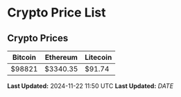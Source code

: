# Crypto Price List

## Crypto Prices
| Bitcoin | Ethereum | Litecoin |
| ------- | -------- | -------- |
| $98821 | $3340.35 | $91.74 |
**Last Updated:** 2024-11-22 11:50 UTC
**Last Updated:** $DATE$
